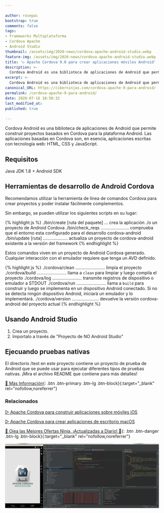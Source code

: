 ```yaml
---

author: rosepac
bootstrap: true
comments: false
tags:
- Frameworks Multiplataforma
- Cordova Apache
- Android Studio
thumbnail: /assets/img/2020-news/cordova-apache-android-studio.webp
feature-img: /assets/img/2020-news/cordova-apache-android-studio.webp
title: '▷ Apache Cordova 9.0 para crear aplicaciones móviles Android'
description: >-
  Cordova Android es una biblioteca de aplicaciones de Android que permite construir proyectos basados ​​en Cordova para la plataforma Android. Las aplicaciones basadas en Cordova son, en esencia, aplicaciones escritas con tecnología web: HTML, CSS y JavaScript.
excerpt: >-
  Cordova Android es una biblioteca de aplicaciones de Android que permite construir proyectos basados ​​en Cordova para la plataforma Android. Las aplicaciones basadas en Cordova son, en esencia, aplicaciones escritas con tecnología web: HTML, CSS y JavaScript.
canonical_URL: https://ciberninjas.com/cordova-apache-9-para-android/
permalink: /cordova-apache-9-para-android/
date: 2020-07-16 10:50:32
last_modified_at: 
published: true

---
```


Cordova Android es una biblioteca de aplicaciones de Android que permite construir proyectos basados ​​en Cordova para la plataforma Android. Las aplicaciones basadas en Cordova son, en esencia, aplicaciones escritas con tecnología web: HTML, CSS y JavaScript.

## **Requisitos**

Java JDK 1.8 + Android SDK 

## **Herramientas de desarrollo de Android Cordova**

Recomendamos utilizar la herramienta de línea de comandos Cordova para crear proyectos y poder instalar fácilmente complementos.

Sin embargo, se pueden utilizar los siguientes scripts en su lugar:

{% highlight js %}
./bin/create [ruta del paquete] ... crea la aplicación ./o un proyecto de Android Cordova
./bin/check_reqs ....................... comprueba que el entorno esta configurado para el desarrollo cordova-android
./bin/update [ruta] .................... actualiza un proyecto de cordova-android existente a la versión del framework
{% endhighlight %}

Estos comandos viven en un proyecto de Android Cordova generado. Cualquier interacción con el emulador requiere que tenga un AVD definido.

{% highlight js %}
./cordova/clean ........................ limpia el proyecto
./cordova/build ........................ llama a `clean` para limpiar y luego compila el proyecto
./cordova/log   ........................ transmite registros de dispositivo o emulador a STDOUT
./cordova/run   ........................ llama a `build` para construir y luego se implementa en un dispositivo Android conectado. Si no se detecta ningún dispositivo Android, iniciará un emulador y lo implementará.
./cordova/version ...................... devuelve la versión cordova-android del proyecto actual
{% endhighlight %}

## **Usando Android Studio**

1. Crea un proyecto.
2. Importalo a través de "Proyecto de NO Android Studio"

## **Ejecuando pruebas nativas**

El directorio /test en este proyecto contiene un proyecto de prueba de Android que se puede usar para ejecutar diferentes tipos de pruebas nativas. ¡Mira el archivo README que contiene para más detalles!

[🔨 Más Información](https://www.npmjs.com/package/cordova-android){: .btn .btn-primary .btn-lg .btn-block}{:target="_blank" rel="nofollow,noreferrer"}

### **Relacionados** <!-- omit in toc --> <!-- omit in toc -->

[▷ Apache Cordova para construir aplicaciones sobre móviles iOS](https://ciberninjas.com/cordova-apache-para-ios/)

[▷ Apache Cordova para crear aplicaciones de escritorio macOS](https://ciberninjas.com/cordova-apache-para-osx/)

[🎁 Ojea las Mejores Ofertas Ninja, ¡Actualizadas a Diario! 🛒](https://www.amazon.es/shop/cibercursos){: .btn .btn-danger .btn-lg .btn-block}{:target="_blank" rel="nofollow,noreferrer"}

![Cordova Android es una biblioteca de aplicaciones de Android que permite construir proyectos basados ​​en Cordova para la plataforma Android. Las aplicaciones basadas en Cordova son, en esencia, aplicaciones escritas con tecnología web: HTML, CSS y JavaScript.](/assets/img/2020-news/cordova-apache-android-studio.webp "Cordova Android es una biblioteca de aplicaciones de Android que permite construir proyectos basados ​​en Cordova para la plataforma Android. Las aplicaciones basadas en Cordova son, en esencia, aplicaciones escritas con tecnología web: HTML, CSS y JavaScript.")
